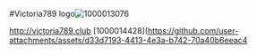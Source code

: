#Victoria789
<img>logo![1000013076](https://github.com/user-attachments/assets/1e875aba-99b0-4e42-b783-fdeb79a05601)

http://victoria789.club
<img>[1000014428](https://github.com/user-attachments/assets/d33d7193-4413-4e3a-b742-70a40b6eeac4
